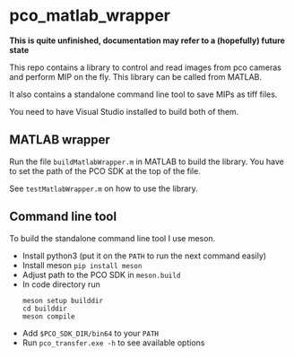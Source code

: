 # pco_matlab_wrapper

**This is quite unfinished, documentation may refer to a (hopefully) future state**

This repo contains a library to control and read images from pco cameras and perform MIP on the fly.
This library can be called from MATLAB.

It also contains a standalone command line tool to save MIPs as tiff files.

You need to have Visual Studio installed to build both of them.

## MATLAB wrapper
Run the file `buildMatlabWrapper.m` in MATLAB to build the library.
You have to set the path of the PCO SDK at the top of the file.

See `testMatlabWrapper.m` on how to use the library.

## Command line tool

To build the standalone command line tool I use meson.

- Install python3 (put it on the `PATH` to run the next command easily)
- Install meson `pip install meson`
- Adjust path to the PCO SDK in `meson.build`
- In code directory run
  ```
  meson setup builddir
  cd builddir
  meson compile
  ```
- Add `$PCO_SDK_DIR/bin64` to your `PATH`
- Run `pco_transfer.exe -h` to see available options